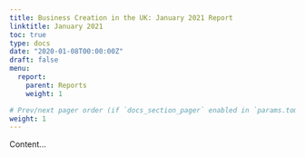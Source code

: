 ```yaml
---
title: Business Creation in the UK: January 2021 Report
linktitle: January 2021
toc: true
type: docs
date: "2020-01-08T00:00:00Z"
draft: false
menu:
  report:
    parent: Reports
    weight: 1

# Prev/next pager order (if `docs_section_pager` enabled in `params.toml`)
weight: 1
---
```


Content...
